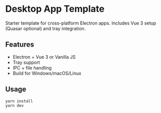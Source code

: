 # Desktop App Template

Starter template for cross-platform Electron apps. Includes Vue 3 setup (Quasar optional) and tray integration.

## Features

- Electron + Vue 3 or Vanilla JS
- Tray support
- IPC + file handling
- Build for Windows/macOS/Linux

## Usage

```bash
yarn install
yarn dev

